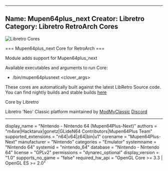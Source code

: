 -----------------------
Name: Mupen64plus_next
Creator: Libretro
Category: Libretro RetroArch Cores
-----------------------
![Libretro Cores](https://modmyclassic.com/wp-content/uploads/2020/06/LibRetroNeoCoresSmall.png)

=== Mupen64plus_next Core for RetroArch ===

Module adds support for Mupen64plus_next

Available executables and arguments to run Core:
- /bin/mupen64plusnext <rom> <clover_args>

These cores are automatically built against the latest LibRetro Source code. You can find nightly builds and stable builds [here](https://modmyclassic.com/hmodcores)

Core by Libretro

Libretro 'Neo' Classic platform maintained by [ModMyClassic](https://modmyclassic.com) [Discord](https://modmyclassic.com/discord)

-----------------------

display_name = "Nintendo - Nintendo 64 (Mupen64Plus-Next)"
authors = "m4xw|Hacktarux|gonetz|GLideN64 Contributors|Mupen64Plus Team"
supported_extensions = "n64|v64|z64|bin|u1"
corename = "Mupen64Plus-Next"
manufacturer = "Nintendo"
categories = "Emulator"
systemname = "Nintendo 64"
systemid = "nintendo_64"
database = "Nintendo - Nintendo 64"
license = "GPLv2"
permissions = "dynarec_optional"
display_version = "1.0"
supports_no_game = "false"
required_hw_api = "OpenGL Core >= 3.3 | OpenGL ES >= 2.0"
